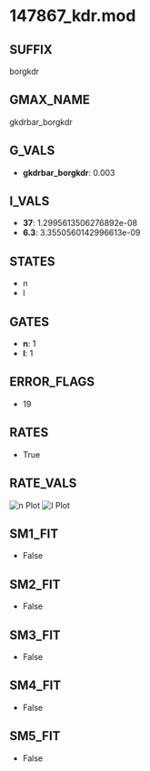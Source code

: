 # 147867_kdr.mod

## SUFFIX

borgkdr

## GMAX_NAME

gkdrbar_borgkdr

## G_VALS

- **gkdrbar_borgkdr**: 0.003

## I_VALS

- **37**: 1.2995613506276892e-08
- **6.3**: 3.3550560142996613e-09

## STATES

- n
- l

## GATES

- **n**: 1
- **l**: 1

## ERROR_FLAGS

- 19

## RATES

- True

## RATE_VALS

![n Plot](/Users/pbozelos/Dropbox/icg-Chai-Panos/supermodels/output_markdown_files/K/147867_kdr.mod/images/n.png)
![l Plot](/Users/pbozelos/Dropbox/icg-Chai-Panos/supermodels/output_markdown_files/K/147867_kdr.mod/images/l.png)

## SM1_FIT

- False

## SM2_FIT

- False

## SM3_FIT

- False

## SM4_FIT

- False

## SM5_FIT

- False

